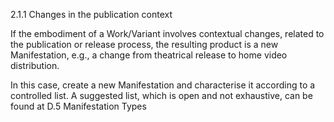 2.1.1 Changes in the publication context

If  the  embodiment  of  a  Work/Variant  involves  contextual  changes,  related  to  the
publication  or  release  process,  the  resulting  product  is  a  new  Manifestation,  e.g.,  a
change from theatrical release to home video distribution.

In this case, create a new Manifestation and characterise it according to a controlled list.
A suggested list, which is open and not exhaustive, can be found at D.5 Manifestation Types
